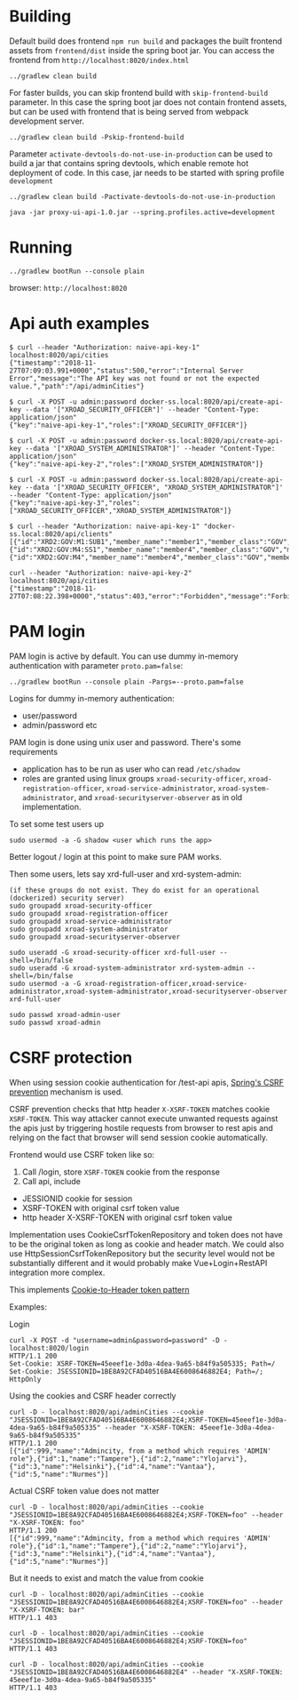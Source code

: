 # Building

Default build does frontend `npm run build` and packages the built frontend assets from `frontend/dist`
inside the spring boot jar. You can access the frontend from `http://localhost:8020/index.html`

```
../gradlew clean build
```

For faster builds, you can skip frontend build with `skip-frontend-build` parameter.
In this case the spring boot jar does not contain frontend assets, but can be used with frontend
that is being served from webpack development server.
```
../gradlew clean build -Pskip-frontend-build
```

Parameter `activate-devtools-do-not-use-in-production` can be used to build a jar that contains spring
devtools, which enable remote hot deployment of code. In this case, jar needs to be started with spring
profile `development`
```
../gradlew clean build -Pactivate-devtools-do-not-use-in-production
```
```
java -jar proxy-ui-api-1.0.jar --spring.profiles.active=development
```
# Running
```
../gradlew bootRun --console plain
```

browser: `http://localhost:8020`

# Api auth examples
```
$ curl --header "Authorization: naive-api-key-1" localhost:8020/api/cities
{"timestamp":"2018-11-27T07:09:03.991+0000","status":500,"error":"Internal Server Error","message":"The API key was not found or not the expected value.","path":"/api/adminCities"}

$ curl -X POST -u admin:password docker-ss.local:8020/api/create-api-key --data '["XROAD_SECURITY_OFFICER"]' --header "Content-Type: application/json"
{"key":"naive-api-key-1","roles":["XROAD_SECURITY_OFFICER"]}

$ curl -X POST -u admin:password docker-ss.local:8020/api/create-api-key --data '["XROAD_SYSTEM_ADMINISTRATOR"]' --header "Content-Type: application/json"
{"key":"naive-api-key-2","roles":["XROAD_SYSTEM_ADMINISTRATOR"]}

$ curl -X POST -u admin:password docker-ss.local:8020/api/create-api-key --data '["XROAD_SECURITY_OFFICER", "XROAD_SYSTEM_ADMINISTRATOR"]' --header "Content-Type: application/json"
{"key":"naive-api-key-3","roles":["XROAD_SECURITY_OFFICER","XROAD_SYSTEM_ADMINISTRATOR"]}

$ curl --header "Authorization: naive-api-key-1" "docker-ss.local:8020/api/clients"
[{"id":"XRD2:GOV:M1:SUB1","member_name":"member1","member_class":"GOV","member_code":"M1","subsystem_code":"SUB1","status":"saved"},{"id":"XRD2:GOV:M4:SS1","member_name":"member4","member_class":"GOV","member_code":"M4","subsystem_code":"SS1","status":"registered"},{"id":"XRD2:GOV:M4","member_name":"member4","member_class":"GOV","member_code":"M4","subsystem_code":null,"status":"registered"}]

curl --header "Authorization: naive-api-key-2" localhost:8020/api/cities
{"timestamp":"2018-11-27T07:08:22.398+0000","status":403,"error":"Forbidden","message":"Forbidden","path":"/api/adminCities"}
```

# PAM login

PAM login is active by default. You can use dummy in-memory authentication with parameter `proto.pam=false`:

```
../gradlew bootRun --console plain -Pargs=--proto.pam=false
```

Logins for dummy in-memory authentication: 
- user/password
- admin/password etc

PAM login is done using unix user and password. There's some requirements
- application has to be run as user who can read `/etc/shadow`
- roles are granted using linux groups `xroad-security-officer`, 
`xroad-registration-officer`,
`xroad-service-administrator`,
`xroad-system-administrator`, and 
`xroad-securityserver-observer` as in old implementation.

To set some test users up
```
sudo usermod -a -G shadow <user which runs the app>
```
Better logout / login at this point to make sure PAM works.

Then some users, lets say xrd-full-user and xrd-system-admin:
```
(if these groups do not exist. They do exist for an operational (dockerized) security server)
sudo groupadd xroad-security-officer
sudo groupadd xroad-registration-officer
sudo groupadd xroad-service-administrator
sudo groupadd xroad-system-administrator
sudo groupadd xroad-securityserver-observer

sudo useradd -G xroad-security-officer xrd-full-user --shell=/bin/false
sudo useradd -G xroad-system-administrator xrd-system-admin --shell=/bin/false
sudo usermod -a -G xroad-registration-officer,xroad-service-administrator,xroad-system-administrator,xroad-securityserver-observer xrd-full-user

sudo passwd xroad-admin-user
sudo passwd xroad-admin
```

# CSRF protection

When using session cookie authentication for /test-api apis, 
[Spring's CSRF prevention](https://docs.spring.io/spring-security/site/docs/5.1.1.RELEASE/reference/htmlsingle/#csrf)
mechanism is used.

CSRF prevention checks that http header `X-XSRF-TOKEN` matches cookie `XSRF-TOKEN`. This way attacker cannot execute 
unwanted requests against the apis just by triggering hostile requests from browser to rest apis and relying on the fact
that browser will send session cookie automatically.

Frontend would use CSRF token like so:
1. Call /login, store `XSRF-TOKEN` cookie from the response
2. Call api, include
 - JESSIONID cookie for session
 - XSRF-TOKEN with original csrf token value
 - http header X-XSRF-TOKEN with original csrf token value
 
Implementation uses CookieCsrfTokenRepository and token does not have to be the original token as long as cookie 
and header match. We could also use HttpSessionCsrfTokenRepository but the security level would not be 
substantially different and it would probably make Vue+Login+RestAPI integration more complex.

This implements [Cookie-to-Header token pattern](https://medium.com/spektrakel-blog/angular2-and-spring-a-friend-in-security-need-is-a-friend-against-csrf-indeed-9f83eaa9ca2e)

Examples:

Login
```
curl -X POST -d "username=admin&password=password" -D - localhost:8020/login
HTTP/1.1 200 
Set-Cookie: XSRF-TOKEN=45eeef1e-3d0a-4dea-9a65-b84f9a505335; Path=/
Set-Cookie: JSESSIONID=1BE8A92CFAD40516BA4E6008646882E4; Path=/; HttpOnly
```
Using the cookies and CSRF header correctly
```
curl -D - localhost:8020/api/adminCities --cookie "JSESSIONID=1BE8A92CFAD40516BA4E6008646882E4;XSRF-TOKEN=45eeef1e-3d0a-4dea-9a65-b84f9a505335" --header "X-XSRF-TOKEN: 45eeef1e-3d0a-4dea-9a65-b84f9a505335"
HTTP/1.1 200 
[{"id":999,"name":"Admincity, from a method which requires 'ADMIN' role"},{"id":1,"name":"Tampere"},{"id":2,"name":"Ylojarvi"},{"id":3,"name":"Helsinki"},{"id":4,"name":"Vantaa"},{"id":5,"name":"Nurmes"}]
```

Actual CSRF token value does not matter
```
curl -D - localhost:8020/api/adminCities --cookie "JSESSIONID=1BE8A92CFAD40516BA4E6008646882E4;XSRF-TOKEN=foo" --header "X-XSRF-TOKEN: foo"
HTTP/1.1 200 
[{"id":999,"name":"Admincity, from a method which requires 'ADMIN' role"},{"id":1,"name":"Tampere"},{"id":2,"name":"Ylojarvi"},{"id":3,"name":"Helsinki"},{"id":4,"name":"Vantaa"},{"id":5,"name":"Nurmes"}]
```

But it needs to exist and match the value from cookie
```
curl -D - localhost:8020/api/adminCities --cookie "JSESSIONID=1BE8A92CFAD40516BA4E6008646882E4;XSRF-TOKEN=foo" --header "X-XSRF-TOKEN: bar"
HTTP/1.1 403 
```

```
curl -D - localhost:8020/api/adminCities --cookie "JSESSIONID=1BE8A92CFAD40516BA4E6008646882E4;XSRF-TOKEN=foo"
HTTP/1.1 403 
```

```
curl -D - localhost:8020/api/adminCities --cookie "JSESSIONID=1BE8A92CFAD40516BA4E6008646882E4" --header "X-XSRF-TOKEN: 45eeef1e-3d0a-4dea-9a65-b84f9a505335"
HTTP/1.1 403 
```

